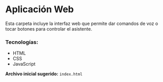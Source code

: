 # Aplicación Web

Esta carpeta incluye la interfaz web que permite dar comandos de voz o tocar botones para controlar el asistente.

### Tecnologías:
- HTML
- CSS
- JavaScript

**Archivo inicial sugerido:** `index.html`
